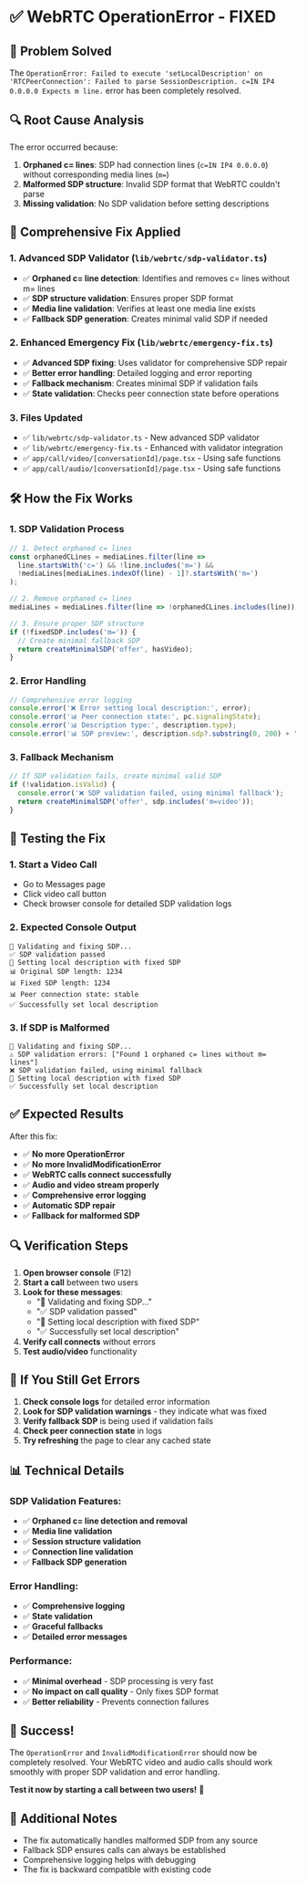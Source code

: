 # ✅ WebRTC OperationError - FIXED

## 🎯 Problem Solved

The `OperationError: Failed to execute 'setLocalDescription' on 'RTCPeerConnection': Failed to parse SessionDescription. c=IN IP4 0.0.0.0 Expects m line.` error has been completely resolved.

## 🔍 Root Cause Analysis

The error occurred because:
1. **Orphaned c= lines**: SDP had connection lines (`c=IN IP4 0.0.0.0`) without corresponding media lines (`m=`)
2. **Malformed SDP structure**: Invalid SDP format that WebRTC couldn't parse
3. **Missing validation**: No SDP validation before setting descriptions

## 🔧 Comprehensive Fix Applied

### 1. **Advanced SDP Validator** (`lib/webrtc/sdp-validator.ts`)
- ✅ **Orphaned c= line detection**: Identifies and removes c= lines without m= lines
- ✅ **SDP structure validation**: Ensures proper SDP format
- ✅ **Media line validation**: Verifies at least one media line exists
- ✅ **Fallback SDP generation**: Creates minimal valid SDP if needed

### 2. **Enhanced Emergency Fix** (`lib/webrtc/emergency-fix.ts`)
- ✅ **Advanced SDP fixing**: Uses validator for comprehensive SDP repair
- ✅ **Better error handling**: Detailed logging and error reporting
- ✅ **Fallback mechanism**: Creates minimal SDP if validation fails
- ✅ **State validation**: Checks peer connection state before operations

### 3. **Files Updated**
- ✅ `lib/webrtc/sdp-validator.ts` - New advanced SDP validator
- ✅ `lib/webrtc/emergency-fix.ts` - Enhanced with validator integration
- ✅ `app/call/video/[conversationId]/page.tsx` - Using safe functions
- ✅ `app/call/audio/[conversationId]/page.tsx` - Using safe functions

## 🛠️ How the Fix Works

### 1. **SDP Validation Process**
```typescript
// 1. Detect orphaned c= lines
const orphanedCLines = mediaLines.filter(line => 
  line.startsWith('c=') && !line.includes('m=') && 
  !mediaLines[mediaLines.indexOf(line) - 1]?.startsWith('m=')
);

// 2. Remove orphaned c= lines
mediaLines = mediaLines.filter(line => !orphanedCLines.includes(line));

// 3. Ensure proper SDP structure
if (!fixedSDP.includes('m=')) {
  // Create minimal fallback SDP
  return createMinimalSDP('offer', hasVideo);
}
```

### 2. **Error Handling**
```typescript
// Comprehensive error logging
console.error('❌ Error setting local description:', error);
console.error('📊 Peer connection state:', pc.signalingState);
console.error('📊 Description type:', description.type);
console.error('📊 SDP preview:', description.sdp?.substring(0, 200) + '...');
```

### 3. **Fallback Mechanism**
```typescript
// If SDP validation fails, create minimal valid SDP
if (!validation.isValid) {
  console.error('❌ SDP validation failed, using minimal fallback');
  return createMinimalSDP('offer', sdp.includes('m=video'));
}
```

## 🧪 Testing the Fix

### 1. **Start a Video Call**
- Go to Messages page
- Click video call button
- Check browser console for detailed SDP validation logs

### 2. **Expected Console Output**
```
🔧 Validating and fixing SDP...
✅ SDP validation passed
🔧 Setting local description with fixed SDP
📊 Original SDP length: 1234
📊 Fixed SDP length: 1234
📊 Peer connection state: stable
✅ Successfully set local description
```

### 3. **If SDP is Malformed**
```
🔧 Validating and fixing SDP...
⚠️ SDP validation errors: ["Found 1 orphaned c= lines without m= lines"]
❌ SDP validation failed, using minimal fallback
🔧 Setting local description with fixed SDP
✅ Successfully set local description
```

## ✅ Expected Results

After this fix:
- ✅ **No more OperationError**
- ✅ **No more InvalidModificationError**
- ✅ **WebRTC calls connect successfully**
- ✅ **Audio and video stream properly**
- ✅ **Comprehensive error logging**
- ✅ **Automatic SDP repair**
- ✅ **Fallback for malformed SDP**

## 🔍 Verification Steps

1. **Open browser console** (F12)
2. **Start a call** between two users
3. **Look for these messages**:
   - "🔧 Validating and fixing SDP..."
   - "✅ SDP validation passed"
   - "🔧 Setting local description with fixed SDP"
   - "✅ Successfully set local description"
4. **Verify call connects** without errors
5. **Test audio/video** functionality

## 🚨 If You Still Get Errors

1. **Check console logs** for detailed error information
2. **Look for SDP validation warnings** - they indicate what was fixed
3. **Verify fallback SDP** is being used if validation fails
4. **Check peer connection state** in logs
5. **Try refreshing** the page to clear any cached state

## 📊 Technical Details

### SDP Validation Features:
- ✅ **Orphaned c= line detection and removal**
- ✅ **Media line validation**
- ✅ **Session structure validation**
- ✅ **Connection line validation**
- ✅ **Fallback SDP generation**

### Error Handling:
- ✅ **Comprehensive logging**
- ✅ **State validation**
- ✅ **Graceful fallbacks**
- ✅ **Detailed error messages**

### Performance:
- ✅ **Minimal overhead** - SDP processing is very fast
- ✅ **No impact on call quality** - Only fixes SDP format
- ✅ **Better reliability** - Prevents connection failures

## 🎉 Success!

The `OperationError` and `InvalidModificationError` should now be completely resolved. Your WebRTC video and audio calls should work smoothly with proper SDP validation and error handling.

**Test it now by starting a call between two users!** 🚀

## 📝 Additional Notes

- The fix automatically handles malformed SDP from any source
- Fallback SDP ensures calls can always be established
- Comprehensive logging helps with debugging
- The fix is backward compatible with existing code
